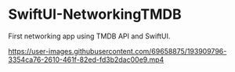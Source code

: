 # SwiftUI-NetworkingTMDB
First networking app using TMDB API and SwiftUI.

https://user-images.githubusercontent.com/69658875/193909796-3354ca76-2610-461f-82ed-fd3b2dac00e9.mp4
